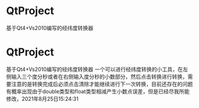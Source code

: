 # QtProject
基于Qt4+Vs2010编写的经纬度转换器
# QtProject
基于Qt4+Vs2010编写的经纬度转换器
一个可以进行经纬度转换的小工具，在左侧输入三个度分秒或者在右侧输入度分秒的小数部分，然后点击转换进行转换，需要注意的是转换完成后必须点击清除才能继续进行下一次转换，目前还存在的问题有概率出现由于double类型和float类型相减产生小数点误差，但是已经尽我所能修改，2021年8月25日15:24:31
